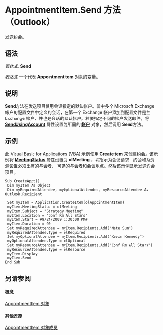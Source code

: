 
# AppointmentItem.Send 方法 （Outlook）

发送约会。


## 语法

 _表达式_. **Send**

 _表达式_ 一个代表 **AppointmentItem** 对象的变量。


## 说明

 **Send**方法在发送项目使用会话指定的默认帐户。其中多个 Microsoft Exchange 帐户的配置文件中定义的会话，在第一个 Exchange 帐户添加到配置文件是主 Exchange 帐户，并也是会话的默认帐户。若要指定不同的帐户发送邮件，将 **[SendUsingAccount](c3a73b32-c2e1-cb32-35e3-e278f78700ad.md)** 属性设置为所需的 **[帐户](f624438c-4e45-2822-18b6-bfe8074a33c0.md)** 对象，然后调用 **Send**方法。


## 示例

此 Visual Basic for Applications (VBA) 示例使用 **[CreateItem](e5fbf367-db16-5042-823e-68e6b805e612.md)** 来创建约会。该示例将 **[MeetingStatus](cfd970cd-df6c-4537-0a17-b5adab3b667f.md)** 属性设置为 **olMeeting** ，以指示为会议请求，约会和为资源设置必须出席的与会者、 可选的与会者和会议地点。然后该示例显示发送约会项目。


```
Sub CreateAppt() 
 Dim myItem As Object 
 Dim myRequiredAttendee, myOptionalAttendee, myResourceAttendee As Outlook.Recipient 
 
 Set myItem = Application.CreateItem(olAppointmentItem) 
 myItem.MeetingStatus = olMeeting 
 myItem.Subject = "Strategy Meeting" 
 myItem.Location = "Conf Rm All Stars" 
 myItem.Start = #9/24/2009 1:30:00 PM# 
 myItem.Duration = 90 
 Set myRequiredAttendee = myItem.Recipients.Add("Nate Sun") 
 myRequiredAttendee.Type = olRequired 
 Set myOptionalAttendee = myItem.Recipients.Add("Kevin Kennedy") 
 myOptionalAttendee.Type = olOptional 
 Set myResourceAttendee = myItem.Recipients.Add("Conf Rm All Stars") 
 myResourceAttendee.Type = olResource 
 myItem.Display 
 myItem.Send 
End Sub
```


## 另请参阅


#### 概念


[AppointmentItem 对象](204a409d-654e-27aa-643a-8344c631b82d.md)
#### 其他资源


[AppointmentItem 对象成员](c72c459d-6d3c-7a05-aa4a-b1b767ddc0b2.md)